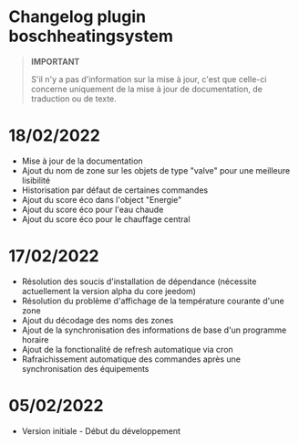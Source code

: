 # Changelog plugin boschheatingsystem

>**IMPORTANT**
>
>S'il n'y a pas d'information sur la mise à jour, c'est que celle-ci concerne uniquement de la mise à jour de documentation, de traduction ou de texte.

# 18/02/2022

- Mise à jour de la documentation
- Ajout du nom de zone sur les objets de type "valve" pour une meilleure lisibilité
- Historisation par défaut de certaines commandes
- Ajout du score éco dans l'object "Energie"
- Ajout du score éco pour l'eau chaude
- Ajout du score éco pour le chauffage central

# 17/02/2022

- Résolution des soucis d'installation de dépendance (nécessite actuellement la version alpha du core jeedom)
- Résolution du problème d'affichage de la température courante d'une zone
- Ajout du décodage des noms des zones
- Ajout de la synchronisation des informations de base d'un programme horaire
- Ajout de la fonctionalité de refresh automatique via cron
- Rafraichissement automatique des commandes après une synchronisation des équipements

# 05/02/2022

- Version initiale - Début du développement

